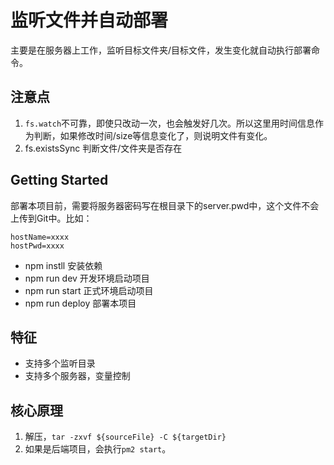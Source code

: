 # 监听文件并自动部署

主要是在服务器上工作，监听目标文件夹/目标文件，发生变化就自动执行部署命令。

## 注意点

1. `fs.watch`不可靠，即使只改动一次，也会触发好几次。所以这里用时间信息作为判断，如果修改时间/size等信息变化了，则说明文件有变化。
2. fs.existsSync 判断文件/文件夹是否存在



## Getting Started

部署本项目前，需要将服务器密码写在根目录下的server.pwd中，这个文件不会上传到Git中。比如：

```
hostName=xxxx
hostPwd=xxxx
```

- npm instll
  安装依赖
- npm run dev
  开发环境启动项目
- npm run start
  正式环境启动项目
- npm run deploy
  部署本项目


## 特征

- 支持多个监听目录
- 支持多个服务器，变量控制

## 核心原理

1. 解压，`tar -zxvf ${sourceFile} -C ${targetDir}`
2. 如果是后端项目，会执行`pm2 start`。


